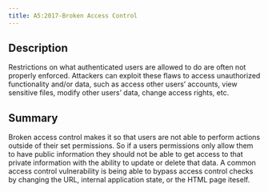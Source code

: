 ```yaml
---
title: A5:2017-Broken Access Control
---
```


## Description
Restrictions on what authenticated users are allowed to do are often not properly enforced. Attackers can exploit these flaws to access unauthorized functionality and/or data, such as access other users’ accounts, view sensitive files, modify other users’ data, change access rights, etc.

## Summary
Broken access control makes it so that users are not able to perform actions outside of their set permissions. So if a users permissions only allow them to have public information they should not be able to get access to that private information with the ability to update or delete that data. A common access control vulnerability is being able to bypass access control checks by changing the URL, internal application state, or the HTML page iteself. 